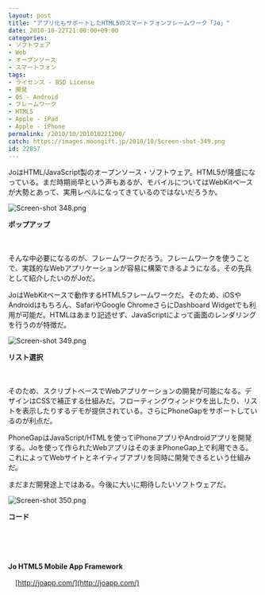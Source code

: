```yaml
---
layout: post
title: "アプリ化もサポートしたHTML5のスマートフォンフレームワーク「Jo」"
date: 2010-10-22T21:00:00+09:00
categories:
- ソフトウェア
- Web
- オープンソース
- スマートフォン
tags: 
- ライセンス - BSD License
- 開発
- OS - Android
- フレームワーク
- HTML5
- Apple - iPad
- Apple - iPhone
permalink: /2010/10/201010221200/
catch: https://images.moongift.jp/2010/10/Screen-shot-349.png
id: 22857
---
```

JoはHTML/JavaScript製のオープンソース・ソフトウェア。HTML5が隆盛になっている。まだ時期尚早という声もあるが、モバイルについてはWebKitベースが大勢とあって、実用レベルになってきているのではないだろうか。

  

![Screen-shot 348.png](https://images.moongift.jp/2010/10/Screen-shot-348.png)  
  
**ポップアップ**

  

　

  

そんな中必要になるのが、フレームワークだろう。フレームワークを使うことで、実践的なWebアプリケーションが容易に構築できるようになる。その先兵として紹介したいのがJoだ。

  
<!--more-->

JoはWebKitベースで動作するHTML5フレームワークだ。そのため、iOSやAndroidはもちろん、SafariやGoogle ChromeさらにDashboard Widgetでも利用が可能だ。HTMLはあまり記述せず、JavaScriptによって画面のレンダリングを行うのが特徴だ。

  

![Screen-shot 349.png](https://images.moongift.jp/2010/10/Screen-shot-349.png)

  

**リスト選択**

  

　

  

そのため、スクリプトベースでWebアプリケーションの開発が可能になる。デザインはCSSで補正する仕組みだ。フローティングウィンドウを出したり、リストを表示したりするデモが提供されている。さらにPhoneGapをサポートしているのが利点だ。

  

PhoneGapはJavaScript/HTMLを使ってiPhoneアプリやAndroidアプリを開発する。Joを使って作られたWebアプリはそのままPhoneGap上で利用できる。これによってWebサイトとネイティブアプリを同時に開発できるという仕組みだ。

  

まだまだ開発途上ではある。今後に大いに期待したいソフトウェアだ。

  

![Screen-shot 350.png](https://images.moongift.jp/2010/10/Screen-shot-350.png)  
  
**コード**

  

　

  

　

  

**Jo HTML5 Mobile App Framework**  
  
　[http://joapp.com/](http://joapp.com/)

  
